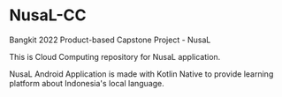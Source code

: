 # NusaL-CC
Bangkit 2022 Product-based Capstone Project - NusaL

This is Cloud Computing repository for NusaL application.

NusaL Android Application is made with Kotlin Native to provide learning platform about Indonesia's local language.
